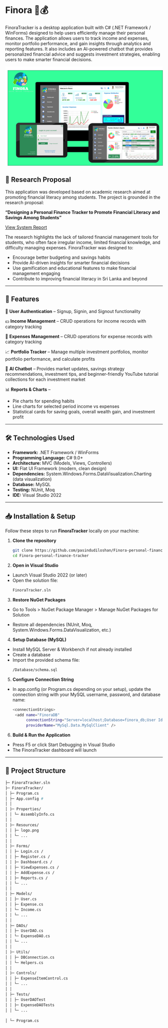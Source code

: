 # Finora 🏦💰

FinoraTracker is a desktop application built with C# (.NET Framework / WinForms) designed to help users efficiently manage their personal finances. The application allows users to track income and expenses, monitor portfolio performance, and gain insights through analytics and reporting features. It also includes an AI-powered chatbot that provides personalized financial advice and suggests investment strategies, enabling users to make smarter financial decisions.

![FinoraTracker Screenshot](https://github.com/pasindudiloshan/Finora-personal-finance-tracker/blob/335e87a6f495493720cd998632a6022970a915ce/FioraMockUpCover.drawio.png)
## 📄 Research Proposal

This application was developed based on academic research aimed at promoting financial literacy among students. The project is grounded in the research proposal:

**“Designing a Personal Finance Tracker to Promote Financial Literacy and Savings Among Students”**

[View System Report](https://drive.google.com/file/d/1ctIrLO8Sdetqt19TBmPSnWDUzFy1XO44/view?usp=sharing)

The research highlights the lack of tailored financial management tools for students, who often face irregular income, limited financial knowledge, and difficulty managing expenses. FinoraTracker was designed to:

- Encourage better budgeting and savings habits  
- Provide AI-driven insights for smarter financial decisions  
- Use gamification and educational features to make financial management engaging  
- Contribute to improving financial literacy in Sri Lanka and beyond  

---

## 🚀 Features

👤 **User Authentication** – Signup, Signin, and Signout functionality  

💵 **Income Management** – CRUD operations for income records with category tracking  

💸 **Expenses Management** – CRUD operations for expense records with category tracking  

📈 **Portfolio Tracker** – Manage multiple investment portfolios, monitor portfolio performance, and calculate profits  

🤖 **AI Chatbot** – Provides market updates, savings strategy recommendations, investment tips, and beginner-friendly YouTube tutorial collections for each investment market  

📊 **Reports & Charts** –  
- Pie charts for spending habits  
- Line charts for selected period income vs expenses  
- Statistical cards for saving goals, overall wealth gain, and investment profit

---

## 🛠️ Technologies Used  

- **Framework:** .NET Framework / WinForms  
- **Programming Language:** C# 9.0+  
- **Architecture:** MVC (Models, Views, Controllers)  
- **UI:** Flat UI Framework (modern, clean design)  
- **Dependencies:** System.Windows.Forms.DataVisualization.Charting (data visualization)  
- **Database:** MySQL  
- **Testing:** NUnit, Moq  
- **IDE:** Visual Studio 2022  

---

## 📥 Installation & Setup  

Follow these steps to run **FinoraTracker** locally on your machine:  

1. **Clone the repository**  
   ```bash
   git clone https://github.com/pasindudiloshan/Finora-personal-finance-tracker.git
   cd Finora-personal-finance-tracker
   
2. **Open in Visual Studio**

- Launch Visual Studio 2022 (or later)
- Open the solution file:
   ```bash
   FinoraTracker.sln

3. **Restore NuGet Packages**

- Go to Tools > NuGet Package Manager > Manage NuGet Packages for Solution

- Restore all dependencies (NUnit, Moq, System.Windows.Forms.DataVisualization, etc.)

4. **Setup Database (MySQL)**

- Install MySQL Server & Workbench if not already installed
- Create a database
- Import the provided schema file:
   ```bash
   /Database/schema.sql
   
5. **Configure Connection String**

- In app.config (or Program.cs depending on your setup), update the connection string with your MySQL username, password, and database name:
   ```bash
   <connectionStrings>
    <add name="FinoraDB" 
         connectionString="Server=localhost;Database=finora_db;User Id=root;Password=yourpassword;" 
         providerName="MySql.Data.MySqlClient" />
</connectionStrings>

6. **Build & Run the Application**

- Press F5 or click Start Debugging in Visual Studio
- The FinoraTracker dashboard will launch

---

## 📂 Project Structure

   ```bash
├─ FinoraTracker.sln 
├─ FinoraTracker/ 
│ ├─ Program.cs 
│ ├─ App.config # 
│ │
│ ├─ Properties/ 
│ │ └─ AssemblyInfo.cs
│ │
│ ├─ Resources/ 
│ │ ├─ logo.png
│ │ └─ ...
│ │
│ ├─ Forms/ 
│ │ ├─ Login.cs / 
│ │ ├─ Register.cs / 
│ │ ├─ Dashboard.cs / 
│ │ ├─ ViewExpenses.cs / 
│ │ ├─ AddExpense.cs / 
│ │ ├─ Reports.cs / 
│ │ └─ ...
│ │
│ ├─ Models/ 
│ │ ├─ User.cs
│ │ ├─ Expense.cs
│ │ └─ Income.cs
│ │ └─ ...
│ │
│ ├─ DAOs/
│ │ ├─ UserDAO.cs 
│ │ └─ ExpenseDAO.cs
│ │ └─ ...
│ │
│ ├─ Utils/
│ │ ├─ DBConnection.cs 
│ │ └─ Helpers.cs
│ │
│ ├─ Controls/ 
│ │ ├─ ExpenseItemControl.cs
│ │ └─ ...
│ │
│ ├─ Tests/ 
│ │ ├─ UserDAOTest
│ │ ├─ ExpenseDAOTests
│ │ └─ ...

│ └─ Program.cs
